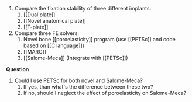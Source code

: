 1. Compare the fixation stability of three different implants:
	1. [[Dual plate]]
	2. [[Novel anatomical plate]]
	3. [[T-plate]]
2. Compare three FE solvers:
	1. Novel bone [[poroelasticity]] program (use [[PETSc]] and code based on [[C language]])
	2. [[MARC]]
	3. [[Salome-Meca]] (Integrate with [[PETSc]])

**Question**
1. Could I use PETSc for both novel and Salome-Meca? 
	1. If yes, than what's the difference between these two?
	2. If no, should I neglect the effect of poroelasticity on Salome-Meca?